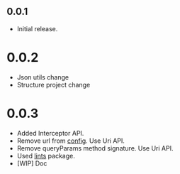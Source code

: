 ## 0.0.1

* Initial release.

# 0.0.2

* Json utils change
* Structure project change

# 0.0.3

* Added Interceptor API.
* Remove url from [config](lib/src/config.dart). Use Uri API.
* Remove queryParams method signature. Use Uri API.
* Used [lints](https://pub.dev/packages/lints) package.
* [WIP] Doc